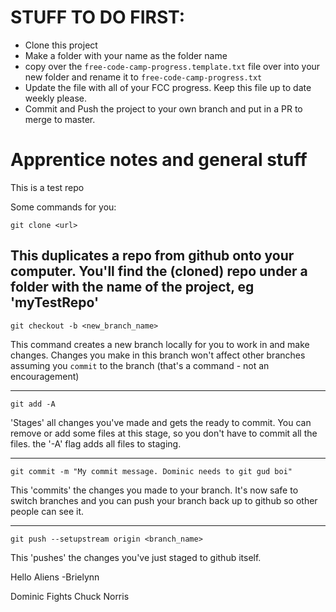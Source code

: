 # STUFF TO DO FIRST:
- Clone this project
- Make a folder with your name as the folder name
- copy over the `free-code-camp-progress.template.txt` file over into your new folder and rename it to `free-code-camp-progress.txt`
- Update the file with all of your FCC progress. Keep this file up to date weekly please.
- Commit and Push the project to your own branch and put in a PR to merge to master.

# Apprentice notes and general stuff
This is a test repo

Some commands for you:

`git clone <url>`

This duplicates a repo from github onto your computer. You'll find the (cloned) repo under a folder with the name of the project, eg 'myTestRepo'
---
`git checkout -b <new_branch_name>`

This command creates a new branch locally for you to work in and make changes. Changes you make in this branch won't affect other branches assuming you `commit` to the branch (that's a command - not an encouragement)

---
`git add -A`

'Stages' all changes you've made and gets the ready to commit. You can remove or add some files at this stage, so you don't have to commit all the files. the '-A' flag adds all files to staging.

---
`git commit -m "My commit message. Dominic needs to git gud boi"`

This 'commits' the changes you made to your branch. It's now safe to switch branches and you can push your branch back up to github so other people can see it.

---
`git push --setupstream origin <branch_name>`

This 'pushes' the changes you've just staged to github itself.


Hello Aliens -Brielynn

Dominic Fights Chuck Norris 

